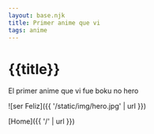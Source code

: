 ```yaml
---
layout: base.njk
title: Primer anime que vi 
tags: anime
---
```


# {{title}}

El primer anime que vi fue boku no hero 


![ser Feliz]({{ '/static/img/hero.jpg' | url }})



[Home]({{ '/' | url }})
